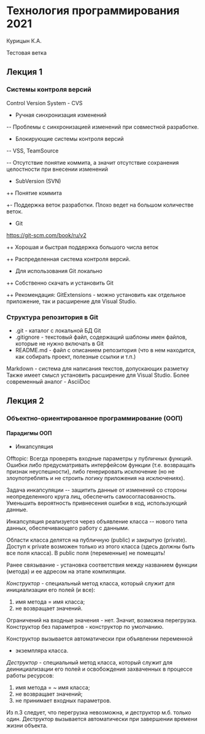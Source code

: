 # Технология программирования 2021

Курицын К.А.

Тестовая ветка

## Лекция 1

### Системы контроля версий

Control Version System - CVS

* Ручная синхронизация изменений

-- Проблемы с синхронизацией изменений при 
совместной разработке.

* Блокирующие системы контроля версий 

-- VSS, TeamSource

-- Отсутствие понятие коммита, а значит отсутствие 
сохранения целостности при внесении изменений

* SubVersion (SVN)

++ Понятие коммита

+- Поддержка веток разработки. 
Плохо ведет на большом количестве веток.

* Git

https://git-scm.com/book/ru/v2

++ Хорошая и быстрая поддержка большого числа веток

++ Распределенная система контроля версий. 

* Для использования Git локально

++ Собcтвенно скачать и установить Git 

++ Рекомендация: GitExtensions - можно установить как 
отдельное приложение, так и расширение для Visual Studio.


### Структура репозитория в Git

* .git - каталог с локальной БД Git
* .gitignore - текстовый файл, содержащий шаблоны имен файлов, которые не нужно включать в Git
* README.md - файл с описанием репозитория (что в нем находится, как собирать проект, полезные ссылки и т.п.)

Markdown - система для написания текстов, допускающих разметку
Также имеет смысл установить расширение для Visual Studio.
Более современный аналог - AsciiDoc


## Лекция 2

### Объектно-ориентированное программирование (ООП)

#### Парадигмы ООП

* Инкапсуляция

Offtopic: Всегда проверять входные параметры у публичных функций.
Ошибки либо предусматривать интерфейсом функции (т.е. возвращать признак
неуспешности), либо генерировать исключение (но не злоупотреблять
и не строить логику приложения на исключениях).

Задача инкапсуляции -- защитить данные от изменений со стороны 
неопределенного круга лиц, обеспечить самосогласованность.
Уменьшить вероятность привнесения ошибки в код, использующий данные.

Инкапсуляция реализуется через объявление класса -- нового типа данных,
обеспечивающего работу с данными.

Области класса делятся на публичную (public) и закрытую (private).
Доступ к private возможен только из этого класса (здесь должны быть 
все поля класса). В public поля (переменные) не помещать!

Ранее связывание - установка соответствия между названием функции (метода) 
и ее адресом на этапе компиляции.

*Конструктор* - специальный метод класса, который служит для инициализации
его полей (и все): 

1) имя метода = имя класса;
2) не возвращает значений.

Ограничений на входные значения - нет. Значит, возможна перегрузка.
Конструктор без параметров - конструктор по умолчанию.

Конструктор вызывается автоматически при объявлении переменной 
- экземпляра класса.

*Деструктор* - специальный метод класса, который служит для деинициализации
его полей и освобождения захваченных в процессе работы ресурсов: 

1) имя метода = ~ имя класса;
2) не возвращает значений;
3) не принимает входных параметров.

Из п.3 следует, что перегрузка невозможна, и деструктор м.б. только один.
Деструктор вызывается автоматически при завершении времени жизни объекта.



